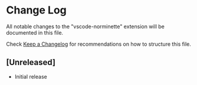 # Change Log

All notable changes to the "vscode-norminette" extension will be documented in this file.

Check [Keep a Changelog](http://keepachangelog.com/) for recommendations on how to structure this file.

## [Unreleased]

- Initial release